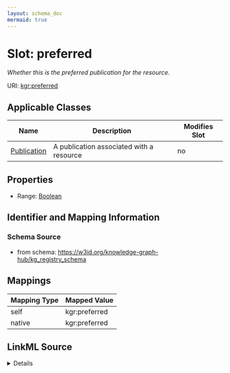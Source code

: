```yaml
---
layout: schema_doc
mermaid: true
---
```




# Slot: preferred


_Whether this is the preferred publication for the resource._





URI: [kgr:preferred](https://w3id.org/bridge2ai/data-sheets-schema/preferred)



<!-- no inheritance hierarchy -->





## Applicable Classes

| Name | Description | Modifies Slot |
| --- | --- | --- |
| [Publication](Publication.html) | A publication associated with a resource |  no  |







## Properties

* Range: [Boolean](Boolean.html)





## Identifier and Mapping Information







### Schema Source


* from schema: https://w3id.org/knowledge-graph-hub/kg_registry_schema




## Mappings

| Mapping Type | Mapped Value |
| ---  | ---  |
| self | kgr:preferred |
| native | kgr:preferred |




## LinkML Source

<details>
```yaml
name: preferred
description: Whether this is the preferred publication for the resource.
from_schema: https://w3id.org/knowledge-graph-hub/kg_registry_schema
rank: 1000
alias: preferred
owner: Publication
domain_of:
- Publication
range: boolean

```
</details>
